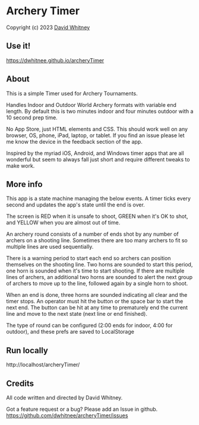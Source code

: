# Archery Timer
Copyright (c) 2023 <a href="http://dwhitnee.s3-website-us-east-1.amazonaws.com/">David Whitney</a>

## Use it!
https://dwhitnee.github.io/archeryTimer

## About
This is a simple Timer used for Archery Tournaments.

Handles Indoor and Outdoor World Archery formats with variable end length.
By default this is two minutes indoor and four minutes outdoor with a 10 second prep time.

No App Store, just HTML elements and CSS. This should work well on
any browser, OS, phone, iPad, laptop, or tablet. If you find an issue please
let me know the device in the feedback section of the app.

Inspired by the myriad iOS, Android, and Windows timer apps that are
all wonderful but seem to always fall just short and require different tweaks to make work.

## More info

This app is a state machine managing the below events. A timer ticks
every second and updates the app's state until the end is over.

The screen is RED when it is unsafe to shoot, GREEN when it's OK to
shot, and YELLOW when you are almost out of time.

An archery round consists of a number of ends shot by any number of
 archers on a shooting line. Sometimes there are too many archers to
 fit so multiple lines are used sequentially.

 There is a warning period to start each end so archers can
 position themselves on the shooting line. Two horns are sounded to
 start this period, one horn is sounded when it's time to start
 shooting.  If there are multiple lines of archers, an additional
 two horns are sounded to alert the next group of archers to move up
 to the line, followed again by a single horn to shoot.

 When an end is done, three horns are sounded indicating all clear
 and the timer stops.  An operator must hit the button or the space
 bar to start the next end.  The button can be hit at any time to
 prematurely end the current line and move to the next state (next line or end finished).

 The type of round can be configured (2:00 ends for indoor, 4:00
 for outdoor), and these prefs are saved to LocalStorage

## Run locally
http://localhost/archeryTimer/

## Credits
All code written and directed by David Whitney.

Got a feature request or a bug?  Please add an Issue in github.
https://github.com/dwhitnee/archeryTimer/issues
